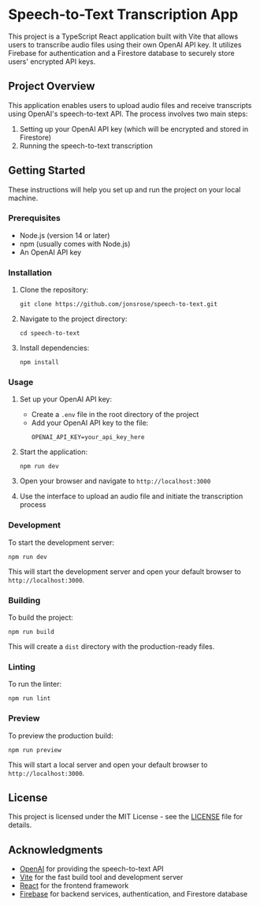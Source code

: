 # Speech-to-Text Transcription App

This project is a TypeScript React application built with Vite that allows users to transcribe audio files using their own OpenAI API key. It utilizes Firebase for authentication and a Firestore database to securely store users' encrypted API keys.

## Project Overview

This application enables users to upload audio files and receive transcripts using OpenAI's speech-to-text API. The process involves two main steps:

1. Setting up your OpenAI API key (which will be encrypted and stored in Firestore)
2. Running the speech-to-text transcription

## Getting Started

These instructions will help you set up and run the project on your local machine.

### Prerequisites

- Node.js (version 14 or later)
- npm (usually comes with Node.js)
- An OpenAI API key

### Installation

1. Clone the repository:
   ```
   git clone https://github.com/jonsrose/speech-to-text.git
   ```

2. Navigate to the project directory:
   ```
   cd speech-to-text
   ```

3. Install dependencies:
   ```
   npm install
   ```

### Usage

1. Set up your OpenAI API key:
   - Create a `.env` file in the root directory of the project
   - Add your OpenAI API key to the file:
     ```
     OPENAI_API_KEY=your_api_key_here
     ```

2. Start the application:
   ```
   npm run dev
   ```

3. Open your browser and navigate to `http://localhost:3000`

4. Use the interface to upload an audio file and initiate the transcription process

### Development

To start the development server:
```
npm run dev
```

This will start the development server and open your default browser to `http://localhost:3000`.

### Building

To build the project:
```
npm run build
```

This will create a `dist` directory with the production-ready files.

### Linting

To run the linter:
```
npm run lint
```

### Preview

To preview the production build:
```
npm run preview
```

This will start a local server and open your default browser to `http://localhost:3000`.

## License

This project is licensed under the MIT License - see the [LICENSE](LICENSE) file for details.

## Acknowledgments

- [OpenAI](https://openai.com/) for providing the speech-to-text API
- [Vite](https://vitejs.dev/) for the fast build tool and development server
- [React](https://reactjs.org/) for the frontend framework
- [Firebase](https://firebase.google.com/) for backend services, authentication, and Firestore database
